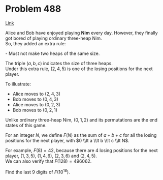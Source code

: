 # Problem 488

[Link](https://projecteuler.net/problem=488)

Alice and Bob have enjoyed playing **Nim** every day. However, they finally got bored of playing ordinary three-heap Nim.  
So, they added an extra rule:

\- Must not make two heaps of the same size.

The triple $(a, b, c)$ indicates the size of three heaps.  
Under this extra rule, $(2,4,5)$ is one of the losing positions for the next player.

To illustrate:  
- Alice moves to $(2,4,3)$  
- Bob moves to $(0,4,3)$  
- Alice moves to $(0,2,3)$  
- Bob moves to $(0,2,1)$

Unlike ordinary three-heap Nim, $(0,1,2)$ and its permutations are the end states of this game.

For an integer $N$, we define $F(N)$ as the sum of $a + b + c$ for all the losing positions for the next player, with $0 \\lt a \\lt b \\lt c \\lt N$.

For example, $F(8) = 42$, because there are $4$ losing positions for the next player, $(1,3,5)$, $(1,4,6)$, $(2,3,6)$ and $(2,4,5)$.  
We can also verify that $F(128) = 496062$.

Find the last $9$ digits of $F(10^{18})$.
